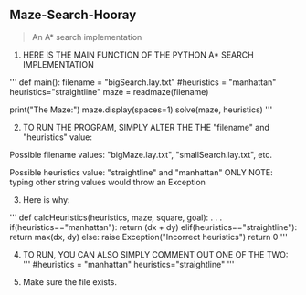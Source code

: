 ## Maze-Search-Hooray
> An A* search implementation

1. HERE IS THE MAIN FUNCTION OF THE PYTHON A* SEARCH IMPLEMENTATION

'''
def main():
filename = "bigSearch.lay.txt"
#heuristics = "manhattan"
heuristics="straightline"
maze = readmaze(filename)

print("The Maze:")
maze.display(spaces=1)
solve(maze, heuristics)
'''

2. TO RUN THE PROGRAM, SIMPLY ALTER THE THE "filename" and
"heuristics" value:

Possible filename values: "bigMaze.lay.txt", "smallSearch.lay.txt", etc.

Possible heuristics value: "straightline" and "manhattan" ONLY
NOTE: typing other string values would throw an Exception

3. Here is why:

'''
def calcHeuristics(heuristics, maze, square, goal):
.
.
.
if(heuristics=="manhattan"):
    return (dx + dy)
elif(heuristics=="straightline"):
    return max(dx, dy)
else:
    raise Exception("Incorrect heuristics")
return 0
'''

4. TO RUN, YOU CAN ALSO SIMPLY COMMENT OUT ONE OF THE TWO:
'''
#heuristics = "manhattan"
heuristics="straightline"
'''

5. Make sure the file exists.
